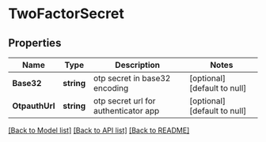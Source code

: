 # TwoFactorSecret

## Properties
Name | Type | Description | Notes
------------ | ------------- | ------------- | -------------
**Base32** | **string** | otp secret in base32 encoding | [optional] [default to null]
**OtpauthUrl** | **string** | otp secret url for authenticator app | [optional] [default to null]

[[Back to Model list]](../README.md#documentation-for-models) [[Back to API list]](../README.md#documentation-for-api-endpoints) [[Back to README]](../README.md)


